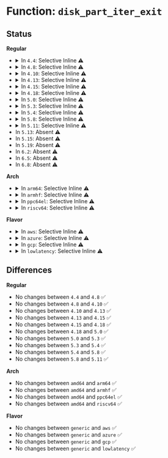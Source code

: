 # Function: <code>disk_part_iter_exit</code>

## Status
<b>Regular</b>
<ul>
<li>
<details>
<summary>In <code>4.4</code>: Selective Inline ⚠️</summary>

```c
void disk_part_iter_exit(struct disk_part_iter *piter);
```

**Collision:** Unique Global

**Inline:** Selective

**Transformation:** False

**Instances:**

```
In block/genhd.c (ffffffff813c9a70)
Location: block/genhd.c:188
Inline: True
Inline callers:
  - block/genhd.c:set_disk_ro
  - block/genhd.c:diskstats_show
  - block/genhd.c:add_disk
  - block/genhd.c:printk_all_partitions
  - block/genhd.c:del_gendisk
Direct callers:
  - block/ioctl.c:blkpg_ioctl
  - block/ioctl.c:blkpg_ioctl
  - block/ioctl.c:blkpg_ioctl
  - block/ioctl.c:blkpg_ioctl
```
**Symbols:**

```
ffffffff813c9a70-ffffffff813c9a9a: disk_part_iter_exit (STB_GLOBAL)
```
</details>
</li>
<li>
<details>
<summary>In <code>4.8</code>: Selective Inline ⚠️</summary>

```c
void disk_part_iter_exit(struct disk_part_iter *piter);
```

**Collision:** Unique Global

**Inline:** Selective

**Transformation:** False

**Instances:**

```
In block/genhd.c (ffffffff8140e00e)
Location: block/genhd.c:189
Inline: True
Inline callers:
  - block/genhd.c:set_disk_ro
  - block/genhd.c:diskstats_show
  - block/genhd.c:printk_all_partitions
  - block/genhd.c:del_gendisk
  - block/genhd.c:device_add_disk
Direct callers:
  - block/ioctl.c:blkpg_ioctl
  - block/ioctl.c:blkpg_ioctl
  - block/ioctl.c:blkpg_ioctl
  - block/ioctl.c:blkpg_ioctl
```
**Symbols:**

```
ffffffff8140dce0-ffffffff8140dd0a: disk_part_iter_exit (STB_GLOBAL)
```
</details>
</li>
<li>
<details>
<summary>In <code>4.10</code>: Selective Inline ⚠️</summary>

```c
void disk_part_iter_exit(struct disk_part_iter *piter);
```

**Collision:** Unique Global

**Inline:** Selective

**Transformation:** False

**Instances:**

```
In block/genhd.c (ffffffff8142939e)
Location: block/genhd.c:189
Inline: True
Inline callers:
  - block/genhd.c:set_disk_ro
  - block/genhd.c:diskstats_show
  - block/genhd.c:printk_all_partitions
  - block/genhd.c:del_gendisk
  - block/genhd.c:device_add_disk
Direct callers:
  - block/ioctl.c:blkpg_ioctl
  - block/ioctl.c:blkpg_ioctl
  - block/ioctl.c:blkpg_ioctl
  - block/ioctl.c:blkpg_ioctl
```
**Symbols:**

```
ffffffff81429070-ffffffff8142909a: disk_part_iter_exit (STB_GLOBAL)
```
</details>
</li>
<li>
<details>
<summary>In <code>4.13</code>: Selective Inline ⚠️</summary>

```c
void disk_part_iter_exit(struct disk_part_iter *piter);
```

**Collision:** Unique Global

**Inline:** Selective

**Transformation:** False

**Instances:**

```
In block/genhd.c (ffffffff81437681)
Location: block/genhd.c:189
Inline: True
Inline callers:
  - block/genhd.c:set_disk_ro
  - block/genhd.c:diskstats_show
  - block/genhd.c:printk_all_partitions
  - block/genhd.c:del_gendisk
  - block/genhd.c:device_add_disk
Direct callers:
  - block/ioctl.c:blkpg_ioctl
  - block/ioctl.c:blkpg_ioctl
  - block/ioctl.c:blkpg_ioctl
  - block/ioctl.c:blkpg_ioctl
```
**Symbols:**

```
ffffffff814373b0-ffffffff814373da: disk_part_iter_exit (STB_GLOBAL)
```
</details>
</li>
<li>
<details>
<summary>In <code>4.15</code>: Selective Inline ⚠️</summary>

```c
void disk_part_iter_exit(struct disk_part_iter *piter);
```

**Collision:** Unique Global

**Inline:** Selective

**Transformation:** False

**Instances:**

```
In block/genhd.c (ffffffff81463461)
Location: block/genhd.c:226
Inline: True
Inline callers:
  - block/genhd.c:set_disk_ro
  - block/genhd.c:diskstats_show
  - block/genhd.c:printk_all_partitions
  - block/genhd.c:del_gendisk
  - block/genhd.c:device_add_disk
Direct callers:
  - block/ioctl.c:blkpg_ioctl
  - block/ioctl.c:blkpg_ioctl
  - block/ioctl.c:blkpg_ioctl
  - block/ioctl.c:blkpg_ioctl
```
**Symbols:**

```
ffffffff81463170-ffffffff8146319a: disk_part_iter_exit (STB_GLOBAL)
```
</details>
</li>
<li>
<details>
<summary>In <code>4.18</code>: Selective Inline ⚠️</summary>

```c
void disk_part_iter_exit(struct disk_part_iter *piter);
```

**Collision:** Unique Global

**Inline:** Selective

**Transformation:** False

**Instances:**

```
In block/genhd.c (ffffffff81496d81)
Location: block/genhd.c:238
Inline: True
Inline callers:
  - block/genhd.c:set_disk_ro
  - block/genhd.c:diskstats_show
  - block/genhd.c:printk_all_partitions
  - block/genhd.c:del_gendisk
  - block/genhd.c:__device_add_disk
Direct callers:
  - block/ioctl.c:blkpg_ioctl
  - block/ioctl.c:blkpg_ioctl
  - block/ioctl.c:blkpg_ioctl
  - block/ioctl.c:blkpg_ioctl
```
**Symbols:**

```
ffffffff81496ab0-ffffffff81496ada: disk_part_iter_exit (STB_GLOBAL)
```
</details>
</li>
<li>
<details>
<summary>In <code>5.0</code>: Selective Inline ⚠️</summary>

```c
void disk_part_iter_exit(struct disk_part_iter *piter);
```

**Collision:** Unique Global

**Inline:** Selective

**Transformation:** False

**Instances:**

```
In block/genhd.c (ffffffff814b0ca1)
Location: block/genhd.c:251
Inline: True
Inline callers:
  - block/genhd.c:set_disk_ro
  - block/genhd.c:diskstats_show
  - block/genhd.c:printk_all_partitions
  - block/genhd.c:del_gendisk
  - block/genhd.c:__device_add_disk
Direct callers:
  - block/ioctl.c:blkpg_ioctl
  - block/ioctl.c:blkpg_ioctl
  - block/ioctl.c:blkpg_ioctl
  - block/ioctl.c:blkpg_ioctl
```
**Symbols:**

```
ffffffff814b09d0-ffffffff814b09fa: disk_part_iter_exit (STB_GLOBAL)
```
</details>
</li>
<li>
<details>
<summary>In <code>5.3</code>: Selective Inline ⚠️</summary>

```c
void disk_part_iter_exit(struct disk_part_iter *piter);
```

**Collision:** Unique Global

**Inline:** Selective

**Transformation:** False

**Instances:**

```
In block/genhd.c (ffffffff814df0d1)
Location: block/genhd.c:252
Inline: True
Inline callers:
  - block/genhd.c:set_disk_ro
  - block/genhd.c:diskstats_show
  - block/genhd.c:printk_all_partitions
  - block/genhd.c:del_gendisk
  - block/genhd.c:__device_add_disk
Direct callers:
  - block/ioctl.c:blkpg_ioctl
  - block/ioctl.c:blkpg_ioctl
  - block/ioctl.c:blkpg_ioctl
  - block/ioctl.c:blkpg_ioctl
```
**Symbols:**

```
ffffffff814dedf0-ffffffff814dee1a: disk_part_iter_exit (STB_GLOBAL)
```
</details>
</li>
<li>
<details>
<summary>In <code>5.4</code>: Selective Inline ⚠️</summary>

```c
void disk_part_iter_exit(struct disk_part_iter *piter);
```

**Collision:** Unique Global

**Inline:** Selective

**Transformation:** False

**Instances:**

```
In block/genhd.c (ffffffff814f8501)
Location: block/genhd.c:252
Inline: True
Inline callers:
  - block/genhd.c:set_disk_ro
  - block/genhd.c:diskstats_show
  - block/genhd.c:printk_all_partitions
  - block/genhd.c:del_gendisk
  - block/genhd.c:__device_add_disk
Direct callers:
  - block/ioctl.c:blkpg_ioctl
  - block/ioctl.c:blkpg_ioctl
  - block/ioctl.c:blkpg_ioctl
  - block/ioctl.c:blkpg_ioctl
```
**Symbols:**

```
ffffffff814f8230-ffffffff814f825a: disk_part_iter_exit (STB_GLOBAL)
```
</details>
</li>
<li>
<details>
<summary>In <code>5.8</code>: Selective Inline ⚠️</summary>

```c
void disk_part_iter_exit(struct disk_part_iter *piter);
```

**Collision:** Unique Global

**Inline:** Selective

**Transformation:** False

**Instances:**

```
In block/genhd.c (ffffffff81558d81)
Location: block/genhd.c:288
Inline: True
Inline callers:
  - block/genhd.c:set_disk_ro
  - block/genhd.c:diskstats_show
  - block/genhd.c:printk_all_partitions
  - block/genhd.c:del_gendisk
  - block/genhd.c:register_disk
Direct callers:
  - block/partitions/core.c:blk_drop_partitions
  - block/partitions/core.c:partition_overlaps
```
**Symbols:**

```
ffffffff81558cf0-ffffffff81558d1d: disk_part_iter_exit (STB_GLOBAL)
```
</details>
</li>
<li>
<details>
<summary>In <code>5.11</code>: Selective Inline ⚠️</summary>

```c
void disk_part_iter_exit(struct disk_part_iter *piter);
```

**Collision:** Unique Global

**Inline:** Selective

**Transformation:** False

**Instances:**

```
In block/genhd.c (ffffffff8157636a)
Location: block/genhd.c:281
Inline: True
Inline callers:
  - block/genhd.c:set_disk_ro
  - block/genhd.c:diskstats_show
  - block/genhd.c:printk_all_partitions
  - block/genhd.c:del_gendisk
  - block/genhd.c:register_disk
  - block/genhd.c:disk_part_iter_next
Direct callers:
  - block/partitions/core.c:blk_drop_partitions
  - block/partitions/core.c:partition_overlaps
```
**Symbols:**

```
ffffffff81575310-ffffffff81575339: disk_part_iter_exit (STB_GLOBAL)
```
</details>
</li>
<li>
In <code>5.13</code>: Absent ⚠️
</li>
<li>
In <code>5.15</code>: Absent ⚠️
</li>
<li>
In <code>5.19</code>: Absent ⚠️
</li>
<li>
In <code>6.2</code>: Absent ⚠️
</li>
<li>
In <code>6.5</code>: Absent ⚠️
</li>
<li>
In <code>6.8</code>: Absent ⚠️
</li>
</ul>
<b>Arch</b>
<ul>
<li>
<details>
<summary>In <code>arm64</code>: Selective Inline ⚠️</summary>

```c
void disk_part_iter_exit(struct disk_part_iter *piter);
```

**Collision:** Unique Global

**Inline:** Selective

**Transformation:** False

**Instances:**

```
In block/genhd.c (ffff8000105f9884)
Location: block/genhd.c:252
Inline: True
Inline callers:
  - block/genhd.c:set_disk_ro
  - block/genhd.c:diskstats_show
  - block/genhd.c:printk_all_partitions
  - block/genhd.c:del_gendisk
  - block/genhd.c:__device_add_disk
Direct callers:
  - block/ioctl.c:blkpg_ioctl
  - block/ioctl.c:blkpg_ioctl
  - block/ioctl.c:blkpg_ioctl
  - block/ioctl.c:blkpg_ioctl
```
**Symbols:**

```
ffff8000105f94a0-ffff8000105f94d8: disk_part_iter_exit (STB_GLOBAL)
```
</details>
</li>
<li>
<details>
<summary>In <code>armhf</code>: Selective Inline ⚠️</summary>

```c
void disk_part_iter_exit(struct disk_part_iter *piter);
```

**Collision:** Unique Global

**Inline:** Selective

**Transformation:** False

**Instances:**

```
In block/genhd.c (c07a58c8)
Location: block/genhd.c:252
Inline: True
Inline callers:
  - block/genhd.c:set_disk_ro
  - block/genhd.c:diskstats_show
  - block/genhd.c:printk_all_partitions
  - block/genhd.c:del_gendisk
  - block/genhd.c:__device_add_disk
Direct callers:
  - block/ioctl.c:blkpg_ioctl
  - block/ioctl.c:blkpg_ioctl
  - block/ioctl.c:blkpg_ioctl
  - block/ioctl.c:blkpg_ioctl
```
**Symbols:**

```
c07a4644-c07a467c: disk_part_iter_exit (STB_GLOBAL)
```
</details>
</li>
<li>
<details>
<summary>In <code>ppc64el</code>: Selective Inline ⚠️</summary>

```c
void disk_part_iter_exit(struct disk_part_iter *piter);
```

**Collision:** Unique Global

**Inline:** Selective

**Transformation:** False

**Instances:**

```
In block/genhd.c (c000000000792184)
Location: block/genhd.c:252
Inline: True
Inline callers:
  - block/genhd.c:set_disk_ro
  - block/genhd.c:diskstats_show
  - block/genhd.c:printk_all_partitions
  - block/genhd.c:del_gendisk
  - block/genhd.c:__device_add_disk
Direct callers:
  - block/ioctl.c:blkpg_ioctl
  - block/ioctl.c:blkpg_ioctl
  - block/ioctl.c:blkpg_ioctl
  - block/ioctl.c:blkpg_ioctl
```
**Symbols:**

```
c000000000791b30-c000000000791b88: disk_part_iter_exit (STB_GLOBAL)
```
</details>
</li>
<li>
<details>
<summary>In <code>riscv64</code>: Selective Inline ⚠️</summary>

```c
void disk_part_iter_exit(struct disk_part_iter *piter);
```

**Collision:** Unique Global

**Inline:** Selective

**Transformation:** False

**Instances:**

```
In block/genhd.c (ffffffe000435f5e)
Location: block/genhd.c:252
Inline: True
Inline callers:
  - block/genhd.c:set_disk_ro
  - block/genhd.c:diskstats_show
  - block/genhd.c:printk_all_partitions
  - block/genhd.c:del_gendisk
  - block/genhd.c:__device_add_disk
Direct callers:
  - block/ioctl.c:blkpg_ioctl
  - block/ioctl.c:blkpg_ioctl
  - block/ioctl.c:blkpg_ioctl
  - block/ioctl.c:blkpg_ioctl
```
**Symbols:**

```
ffffffe000435c50-ffffffe000435c84: disk_part_iter_exit (STB_GLOBAL)
```
</details>
</li>
</ul>
<b>Flavor</b>
<ul>
<li>
<details>
<summary>In <code>aws</code>: Selective Inline ⚠️</summary>

```c
void disk_part_iter_exit(struct disk_part_iter *piter);
```

**Collision:** Unique Global

**Inline:** Selective

**Transformation:** False

**Instances:**

```
In block/genhd.c (ffffffff814f0ae1)
Location: block/genhd.c:252
Inline: True
Inline callers:
  - block/genhd.c:set_disk_ro
  - block/genhd.c:diskstats_show
  - block/genhd.c:printk_all_partitions
  - block/genhd.c:del_gendisk
  - block/genhd.c:__device_add_disk
Direct callers:
  - block/ioctl.c:blkpg_ioctl
  - block/ioctl.c:blkpg_ioctl
  - block/ioctl.c:blkpg_ioctl
  - block/ioctl.c:blkpg_ioctl
```
**Symbols:**

```
ffffffff814f0810-ffffffff814f083a: disk_part_iter_exit (STB_GLOBAL)
```
</details>
</li>
<li>
<details>
<summary>In <code>azure</code>: Selective Inline ⚠️</summary>

```c
void disk_part_iter_exit(struct disk_part_iter *piter);
```

**Collision:** Unique Global

**Inline:** Selective

**Transformation:** False

**Instances:**

```
In block/genhd.c (ffffffff814e1021)
Location: block/genhd.c:252
Inline: True
Inline callers:
  - block/genhd.c:set_disk_ro
  - block/genhd.c:diskstats_show
  - block/genhd.c:printk_all_partitions
  - block/genhd.c:del_gendisk
  - block/genhd.c:__device_add_disk
Direct callers:
  - block/ioctl.c:blkpg_ioctl
  - block/ioctl.c:blkpg_ioctl
  - block/ioctl.c:blkpg_ioctl
  - block/ioctl.c:blkpg_ioctl
```
**Symbols:**

```
ffffffff814e0d50-ffffffff814e0d7a: disk_part_iter_exit (STB_GLOBAL)
```
</details>
</li>
<li>
<details>
<summary>In <code>gcp</code>: Selective Inline ⚠️</summary>

```c
void disk_part_iter_exit(struct disk_part_iter *piter);
```

**Collision:** Unique Global

**Inline:** Selective

**Transformation:** False

**Instances:**

```
In block/genhd.c (ffffffff814ecb71)
Location: block/genhd.c:252
Inline: True
Inline callers:
  - block/genhd.c:set_disk_ro
  - block/genhd.c:diskstats_show
  - block/genhd.c:printk_all_partitions
  - block/genhd.c:del_gendisk
  - block/genhd.c:__device_add_disk
Direct callers:
  - block/ioctl.c:blkpg_ioctl
  - block/ioctl.c:blkpg_ioctl
  - block/ioctl.c:blkpg_ioctl
  - block/ioctl.c:blkpg_ioctl
```
**Symbols:**

```
ffffffff814ec8a0-ffffffff814ec8ca: disk_part_iter_exit (STB_GLOBAL)
```
</details>
</li>
<li>
<details>
<summary>In <code>lowlatency</code>: Selective Inline ⚠️</summary>

```c
void disk_part_iter_exit(struct disk_part_iter *piter);
```

**Collision:** Unique Global

**Inline:** Selective

**Transformation:** False

**Instances:**

```
In block/genhd.c (ffffffff81505bdb)
Location: block/genhd.c:252
Inline: True
Inline callers:
  - block/genhd.c:set_disk_ro
  - block/genhd.c:diskstats_show
  - block/genhd.c:printk_all_partitions
  - block/genhd.c:del_gendisk
  - block/genhd.c:__device_add_disk
Direct callers:
  - block/ioctl.c:blkpg_ioctl
  - block/ioctl.c:blkpg_ioctl
  - block/ioctl.c:blkpg_ioctl
  - block/ioctl.c:blkpg_ioctl
```
**Symbols:**

```
ffffffff81505900-ffffffff8150592a: disk_part_iter_exit (STB_GLOBAL)
```
</details>
</li>
</ul>

## Differences
<b>Regular</b>
<ul>
<li>
No changes between <code>4.4</code> and <code>4.8</code> ✅
</li>
<li>
No changes between <code>4.8</code> and <code>4.10</code> ✅
</li>
<li>
No changes between <code>4.10</code> and <code>4.13</code> ✅
</li>
<li>
No changes between <code>4.13</code> and <code>4.15</code> ✅
</li>
<li>
No changes between <code>4.15</code> and <code>4.18</code> ✅
</li>
<li>
No changes between <code>4.18</code> and <code>5.0</code> ✅
</li>
<li>
No changes between <code>5.0</code> and <code>5.3</code> ✅
</li>
<li>
No changes between <code>5.3</code> and <code>5.4</code> ✅
</li>
<li>
No changes between <code>5.4</code> and <code>5.8</code> ✅
</li>
<li>
No changes between <code>5.8</code> and <code>5.11</code> ✅
</li>
</ul>
<b>Arch</b>
<ul>
<li>
No changes between <code>amd64</code> and <code>arm64</code> ✅
</li>
<li>
No changes between <code>amd64</code> and <code>armhf</code> ✅
</li>
<li>
No changes between <code>amd64</code> and <code>ppc64el</code> ✅
</li>
<li>
No changes between <code>amd64</code> and <code>riscv64</code> ✅
</li>
</ul>
<b>Flavor</b>
<ul>
<li>
No changes between <code>generic</code> and <code>aws</code> ✅
</li>
<li>
No changes between <code>generic</code> and <code>azure</code> ✅
</li>
<li>
No changes between <code>generic</code> and <code>gcp</code> ✅
</li>
<li>
No changes between <code>generic</code> and <code>lowlatency</code> ✅
</li>
</ul>
